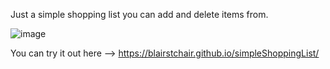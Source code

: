 Just a simple shopping list you can add and delete items from.

![image](https://github.com/user-attachments/assets/2c30e6cd-b1b2-4bff-949f-fa742b71a839)

You can try it out here --> https://blairstchair.github.io/simpleShoppingList/
